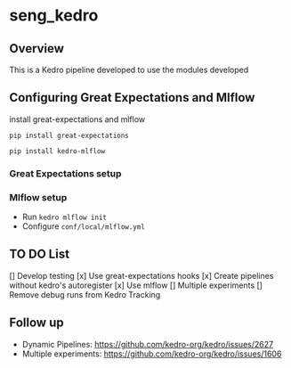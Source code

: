 # seng_kedro

## Overview

This is a Kedro pipeline developed to use the modules developed

## Configuring Great Expectations and Mlflow

install great-expectations and mlflow 

`pip install great-expectations`

`pip install kedro-mlflow`

### Great Expectations setup

### Mlflow setup 

- Run `kedro mlflow init`
- Configure `conf/local/mlflow.yml`

## TO DO List

[] Develop testing
[x] Use great-expectations hooks 
[x] Create pipelines without kedro's autoregister
[x] Use mlflow
[] Multiple experiments
[] Remove debug runs from Kedro Tracking

## Follow up 

* Dynamic Pipelines: https://github.com/kedro-org/kedro/issues/2627
* Multiple experiments: https://github.com/kedro-org/kedro/issues/1606